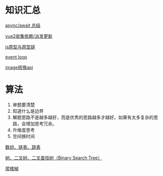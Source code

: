 # 知识汇总

[async/await 总结](https://github.com/HerokunTan/Blog/issues/1) 

[vue2收集依赖/派发更新](https://github.com/HerokunTan/Blog/issues/2) 

[js原型与原型链](https://github.com/HerokunTan/Blog/issues/3) 

[event loop](https://github.com/HerokunTan/Blog/issues/4) 

[image转换api](https://github.com/HerokunTan/Blog/issues/5) 

# 算法
 
1. 审题要清楚
2. 知道什么是边界
3. 解题思路不是越多越好，而是优秀的思路越多才越好。如果有太多复杂的思路，会增加思考冗余。
4. 升维度思考
5. 空间换时间

[数组、链表、跳表](https://github.com/HerokunTan/Blog/issues/6) 

[树、二叉树、二叉查找树（Binary Search Tree）](https://github.com/HerokunTan/Blog/issues/7) 

[爬楼梯](https://github.com/HerokunTan/Blog/issues/8) 
